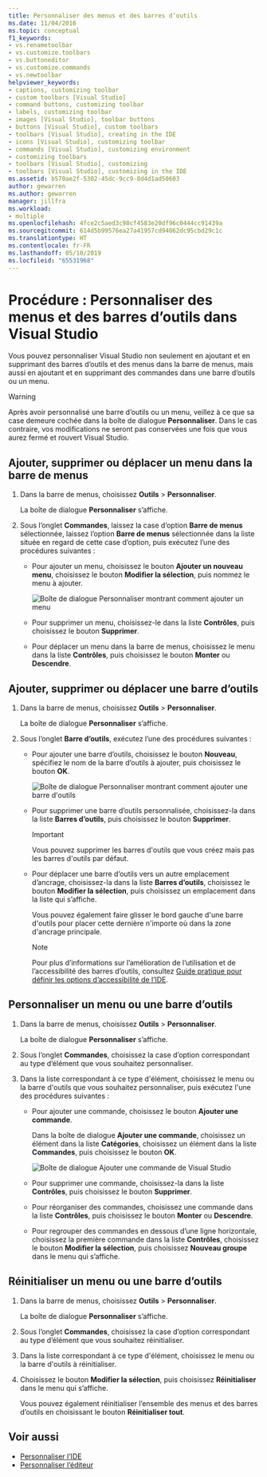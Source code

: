 ```yaml
---
title: Personnaliser des menus et des barres d’outils
ms.date: 11/04/2016
ms.topic: conceptual
f1_keywords:
- vs.renametoolbar
- vs.customize.toolbars
- vs.buttoneditor
- vs.customize.commands
- vs.newtoolbar
helpviewer_keywords:
- captions, customizing toolbar
- custom toolbars [Visual Studio]
- command buttons, customizing toolbar
- labels, customizing toolbar
- images [Visual Studio], toolbar buttons
- buttons [Visual Studio], custom toolbars
- toolbars [Visual Studio], creating in the IDE
- icons [Visual Studio], customizing toolbar
- commands [Visual Studio], customizing environment
- customizing toolbars
- toolbars [Visual Studio], customizing
- toolbars [Visual Studio], customizing in the IDE
ms.assetid: b570ae2f-5302-45dc-9cc9-8d4d1ad50603
author: gewarren
ms.author: gewarren
manager: jillfra
ms.workload:
- multiple
ms.openlocfilehash: 4fce2c5aed3c98cf4583e20df96c0444cc91439a
ms.sourcegitcommit: 614d5b99576ea27a41957cd94062dc95cbd29c1c
ms.translationtype: HT
ms.contentlocale: fr-FR
ms.lasthandoff: 05/10/2019
ms.locfileid: "65531968"
---
```

# <a name="how-to-customize-menus-and-toolbars-in-visual-studio"></a>Procédure : Personnaliser des menus et des barres d’outils dans Visual Studio

Vous pouvez personnaliser Visual Studio non seulement en ajoutant et en supprimant des barres d’outils et des menus dans la barre de menus, mais aussi en ajoutant et en supprimant des commandes dans une barre d’outils ou un menu.

> [!WARNING]
> Après avoir personnalisé une barre d’outils ou un menu, veillez à ce que sa case demeure cochée dans la boîte de dialogue **Personnaliser**. Dans le cas contraire, vos modifications ne seront pas conservées une fois que vous aurez fermé et rouvert Visual Studio.

## <a name="add-remove-or-move-a-menu-on-the-menu-bar"></a>Ajouter, supprimer ou déplacer un menu dans la barre de menus

1. Dans la barre de menus, choisissez **Outils** > **Personnaliser**.

     La boîte de dialogue **Personnaliser** s’affiche.

2. Sous l’onglet **Commandes**, laissez la case d’option **Barre de menus** sélectionnée, laissez l’option **Barre de menus** sélectionnée dans la liste située en regard de cette case d’option, puis exécutez l’une des procédures suivantes :

    - Pour ajouter un menu, choisissez le bouton **Ajouter un nouveau menu**, choisissez le bouton **Modifier la sélection**, puis nommez le menu à ajouter.

        ![Boîte de dialogue Personnaliser montrant comment ajouter un menu](../ide/media/addmenu.png)

    - Pour supprimer un menu, choisissez-le dans la liste **Contrôles**, puis choisissez le bouton **Supprimer**.

    - Pour déplacer un menu dans la barre de menus, choisissez le menu dans la liste **Contrôles**, puis choisissez le bouton **Monter** ou **Descendre**.

## <a name="add-remove-or-move-a-toolbar"></a>Ajouter, supprimer ou déplacer une barre d’outils

1. Dans la barre de menus, choisissez **Outils** > **Personnaliser**.

     La boîte de dialogue **Personnaliser** s’affiche.

2. Sous l’onglet **Barre d’outils**, exécutez l’une des procédures suivantes :

    - Pour ajouter une barre d’outils, choisissez le bouton **Nouveau**, spécifiez le nom de la barre d’outils à ajouter, puis choisissez le bouton **OK**.

        ![Boîte de dialogue Personnaliser montrant comment ajouter une barre d'outils](../ide/media/addtoolbar.png)

    - Pour supprimer une barre d’outils personnalisée, choisissez-la dans la liste **Barres d’outils**, puis choisissez le bouton **Supprimer**.

        > [!IMPORTANT]
        > Vous pouvez supprimer les barres d'outils que vous créez mais pas les barres d'outils par défaut.

    - Pour déplacer une barre d’outils vers un autre emplacement d’ancrage, choisissez-la dans la liste **Barres d’outils**, choisissez le bouton **Modifier la sélection**, puis choisissez un emplacement dans la liste qui s’affiche.

        Vous pouvez également faire glisser le bord gauche d'une barre d'outils pour placer cette dernière n'importe où dans la zone d'ancrage principale.

        > [!NOTE]
        > Pour plus d’informations sur l’amélioration de l’utilisation et de l’accessibilité des barres d’outils, consultez [Guide pratique pour définir les options d’accessibilité de l’IDE](../ide/reference/how-to-set-ide-accessibility-options.md).

## <a name="customizing_menu">Personnaliser un menu ou une barre d’outils</a>

1. Dans la barre de menus, choisissez **Outils** > **Personnaliser**.

    La boîte de dialogue **Personnaliser** s’affiche.

2. Sous l’onglet **Commandes**, choisissez la case d’option correspondant au type d’élément que vous souhaitez personnaliser.

3. Dans la liste correspondant à ce type d'élément, choisissez le menu ou la barre d'outils que vous souhaitez personnaliser, puis exécutez l'une des procédures suivantes :

    - Pour ajouter une commande, choisissez le bouton **Ajouter une commande**.

        Dans la boîte de dialogue **Ajouter une commande**, choisissez un élément dans la liste **Catégories**, choisissez un élément dans la liste **Commandes**, puis choisissez le bouton **OK**.

        ![Boîte de dialogue Ajouter une commande de Visual Studio](../ide/media/addcommand.png)

    - Pour supprimer une commande, choisissez-la dans la liste **Contrôles**, puis choisissez le bouton **Supprimer**.

    - Pour réorganiser des commandes, choisissez une commande dans la liste **Contrôles**, puis choisissez le bouton **Monter** ou **Descendre**.

    - Pour regrouper des commandes en dessous d’une ligne horizontale, choisissez la première commande dans la liste **Contrôles**, choisissez le bouton **Modifier la sélection**, puis choisissez **Nouveau groupe** dans le menu qui s’affiche.

## <a name="reset-a-menu-or-a-toolbar"></a>Réinitialiser un menu ou une barre d’outils

1. Dans la barre de menus, choisissez **Outils** > **Personnaliser**.

    La boîte de dialogue **Personnaliser** s’affiche.

2. Sous l’onglet **Commandes**, choisissez la case d’option correspondant au type d’élément que vous souhaitez réinitialiser.

3. Dans la liste correspondant à ce type d'élément, choisissez le menu ou la barre d'outils à réinitialiser.

4. Choisissez le bouton **Modifier la sélection**, puis choisissez **Réinitialiser** dans le menu qui s’affiche.

    Vous pouvez également réinitialiser l’ensemble des menus et des barres d’outils en choisissant le bouton **Réinitialiser tout**.

## <a name="see-also"></a>Voir aussi

- [Personnaliser l’IDE](../ide/personalizing-the-visual-studio-ide.md)
- [Personnaliser l’éditeur](../ide/how-to-change-text-case-in-the-editor.md)